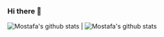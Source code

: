 ### Hi there 👋



 ![Mostafa's github stats](https://github-readme-stats.vercel.app/api?username=mostafaHemmati&show_icons=true&theme=dracula&title_color=4caf50&icon_color=ffb74d&hide_title=true) | ![Mostafa's github stats](https://github-readme-stats.vercel.app/api/top-langs/?username=mostafaHemmati&layout=compact&theme=dracula&title_color=FFFFFF) 


<!--
**mostafaHemmati/mostafaHemmati** is a ✨ _special_ ✨ repository because its `README.md` (this file) appears on your GitHub profile.

Here are some ideas to get you started:

- 🔭 I’m currently working on ...
- 🌱 I’m currently learning ...
- 👯 I’m looking to collaborate on ...
- 🤔 I’m looking for help with ...
- 💬 Ask me about ...
- 📫 How to reach me: ...
- 😄 Pronouns: ...
- ⚡ Fun fact: ...
-->
